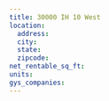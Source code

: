 ```yaml
---
title: 30000 IH 10 West
location:
  address:
  city:
  state:
  zipcode:
net_rentable_sq_ft:
units:
gys_companies:
---
```

